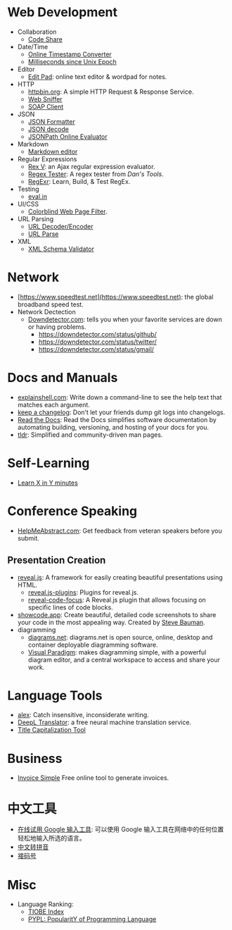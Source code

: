 # Web Development

* Collaboration
    * [Code Share](https://codeshare.io)
* Date/Time
    * [Online Timestamp Converter](http://www.epochconverter.com/)
    * [Milliseconds since Unix Epoch](http://currentmillis.com/)
* Editor
    * [Edit Pad](https://www.editpad.org): online text editor & wordpad for notes.
* HTTP
    * [httpbin.org](http://httpbin.org): A simple HTTP Request & Response Service.
    * [Web Sniffer](http://web-sniffer.net)
    * [SOAP Client](http://www.soapclient.com/soapclient)
* JSON
    * [JSON Formatter](http://www.jsoneditoronline.org/)
    * [JSON decode](http://json.parser.online.fr/)
    * [JSONPath Online Evaluator](https://jsonpath.com)
* Markdown
    * [Markdown editor](https://dillinger.io)
* Regular Expressions
    * [Rex V](http://www.rexv.org): an Ajax regular expression evaluator.
    * [Regex Tester](https://www.regexpal.com): A regex tester from _Dan's Tools_.
    * [RegExr](https://regexr.com): Learn, Build, & Test RegEx.
* Testing
    * [eval.in](https://eval.in)
* UI/CSS
    * [Colorblind Web Page Filter](https://www.toptal.com/designers/colorfilter/).
* URL Parsing
    * [URL Decoder/Encoder](http://meyerweb.com/eric/tools/dencoder/)
    * [URL Parse](https://mrcoles.com/urlparse/)
* XML
    * [XML Schema Validator](http://xmltools.corefiling.com/schemaValidate/)

# Network

* [https://www.speedtest.net](https://www.speedtest.net): the global broadband speed test.
* Network Dectection
    * [Downdetector.com](https://downdetector.com): tells you when your favorite services are down or having problems.
        * https://downdetector.com/status/github/
        * https://downdetector.com/status/twitter/
        * https://downdetector.com/status/gmail/

# Docs and Manuals

* [explainshell.com](https://explainshell.com): Write down a command-line to see the help text that matches each argument.
* [keep a changelog](https://keepachangelog.com): Don’t let your friends dump git logs into changelogs.
* [Read the Docs](https://readthedocs.org/): Read the Docs simplifies software documentation by automating building, versioning, and hosting of your docs for you.
* [tldr](https://tldr.sh): Simplified and community-driven man pages.

# Self-Learning

* [Learn X in Y minutes](https://learnxinyminutes.com)

# Conference Speaking

* [HelpMeAbstract.com](http://helpmeabstract.com): Get feedback from veteran speakers before you submit.

## Presentation Creation

* [reveal.js](https://github.com/hakimel/reveal.js): A framework for easily creating beautiful presentations using HTML.
    * [reveal.js-plugins](https://github.com/rajgoel/reveal.js-plugins): Plugins for reveal.js.
    * [reveal-code-focus](https://github.com/bnjmnt4n/reveal-code-focus): A Reveal.js plugin that allows focusing on specific lines of code blocks.
* [showcode.app](https://showcode.app): Create beautiful, detailed code screenshots to share your code in the most appealing way. Created by [Steve Bauman](https://twitter.com/SteveTheBauman).
* diagramming
    * [diagrams.net](https://app.diagrams.net): diagrams.net is open source, online, desktop and container deployable diagramming software.
    * [Visual Paradigm](https://online.visual-paradigm.com): makes diagramming simple, with a powerful diagram editor, and a central workspace to access and share your work.

# Language Tools

* [alex](https://alexjs.com): Catch insensitive, inconsiderate writing.
* [DeepL Translator](https://www.deepl.com/en/translator): a free neural machine translation service.
* [Title Capitalization Tool](https://capitalizemytitle.com)

# Business

* [Invoice Simple](https://app.invoicesimple.com) Free online tool to generate invoices.

# 中文工具

* [在线试用 Google 输入工具](https://www.google.com/intl/zh-CN/inputtools/try/): 可以使用 Google 输入工具在网络中的任何位置轻松地输入所选的语言。
* [中文转拼音](https://www.ifreesite.com/pinyin/)
* [接码号](https://jiemahao.com)

# Misc

* Language Ranking:
    * [TIOBE Index](https://www.tiobe.com/tiobe-index/)
    * [PYPL: PopularitY of Programming Language](http://pypl.github.io/PYPL.html)
